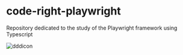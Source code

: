 # code-right-playwright
 Repository dedicated to the study of the Playwright framework using Typescript

![dddicon](https://user-images.githubusercontent.com/61331185/175193337-02ab6e09-2011-4a34-bee7-72a29b18700d.jpg)
